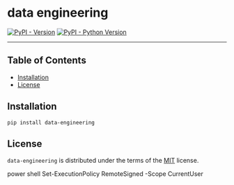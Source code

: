 # data engineering

[![PyPI - Version](https://img.shields.io/pypi/v/data-engineering.svg)](https://pypi.org/project/data-engineering)
[![PyPI - Python Version](https://img.shields.io/pypi/pyversions/data-engineering.svg)](https://pypi.org/project/data-engineering)

-----

## Table of Contents

- [Installation](#installation)
- [License](#license)

## Installation

```console
pip install data-engineering
```

## License

`data-engineering` is distributed under the terms of the [MIT](https://spdx.org/licenses/MIT.html) license.


power shell 
Set-ExecutionPolicy RemoteSigned -Scope CurrentUser